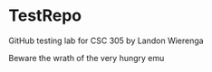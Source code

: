 # TestRepo
GitHub testing lab for CSC 305 by Landon Wierenga

Beware the wrath of the very hungry emu
